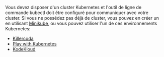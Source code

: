Vous devez disposer d'un cluster Kubernetes et l'outil de ligne de commande kubectl doit être configuré pour communiquer avec votre cluster.
Si vous ne possédez pas déjà de cluster, vous pouvez en créer un en utilisant [Minikube](/docs/setup/minikube), ou vous pouvez utiliser l'un de ces environnements Kubernetes:

* [Killercoda](https://killercoda.com/playgrounds/scenario/kubernetes)
* [Play with Kubernetes](https://labs.play-with-k8s.com/)
* [KodeKloud](https://kodekloud.com/public-playgrounds)

